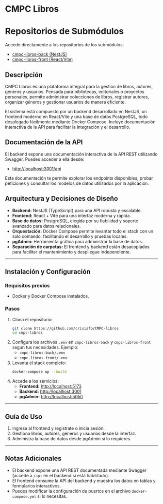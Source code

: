 # CMPC Libros
# Repositorios de Submódulos

Accede directamente a los repositorios de los submódulos:

- [cmpc-libros-back (NestJS)](https://github.com/crisisfb/cmpc-libros-back)
- [cmpc-libros-front (React/Vite)](https://github.com/crisisfb/cmpc-libros-front)
## Descripción

CMPC Libros es una plataforma integral para la gestión de libros, autores, géneros y usuarios. Pensada para bibliotecas, editoriales o proyectos personales, permite administrar colecciones de libros, registrar autores, organizar géneros y gestionar usuarios de manera eficiente.

El sistema está compuesto por un backend desarrollado en NestJS, un frontend moderno en React/Vite y una base de datos PostgreSQL, todo desplegado fácilmente mediante Docker Compose. Incluye documentación interactiva de la API para facilitar la integración y el desarrollo.

## Documentación de la API

El backend expone una documentación interactiva de la API REST utilizando Swagger. Puedes acceder a ella desde:

- [http://localhost:3001/api](http://localhost:3001/api)

Esta documentación te permite explorar los endpoints disponibles, probar peticiones y consultar los modelos de datos utilizados por la aplicación.

## Arquitectura y Decisiones de Diseño

- **Backend:** NestJS (TypeScript) para una API robusta y escalable.
- **Frontend:** React + Vite para una interfaz moderna y rápida.
- **Base de datos:** PostgreSQL, elegida por su fiabilidad y soporte avanzado para datos relacionales.
- **Orquestación:** Docker Compose permite levantar todo el stack con un solo comando, facilitando el desarrollo y pruebas locales.
- **pgAdmin:** Herramienta gráfica para administrar la base de datos.
- **Separación de carpetas:** El frontend y backend están desacoplados para facilitar el mantenimiento y despliegue independiente.

---

## Instalación y Configuración

### Requisitos previos
- Docker y Docker Compose instalados.

### Pasos
1. Clona el repositorio:
   ```bash
   git clone https://github.com/crisisfb/CMPC-libros
   cd cmpc-libros
   ```
2. Configura los archivos `.env` en `cmpc-libros-back` y `cmpc-libros-front` según tus necesidades. Ejemplo:
   - `cmpc-libros-back/.env`
   - `cmpc-libros-front/.env`
3. Levanta el stack completo:
   ```bash
   docker-compose up --build
   ```
4. Accede a los servicios:
   - **Frontend:** [http://localhost:5173](http://localhost:5173)
   - **Backend:** [http://localhost:3001](http://localhost:3001)
   - **pgAdmin:** [http://localhost:5050](http://localhost:5050)

---

## Guía de Uso

1. Ingresa al frontend y regístrate o inicia sesión.
2. Gestiona libros, autores, géneros y usuarios desde la interfaz.
3. Administra la base de datos desde pgAdmin si lo requieres.

---

## Notas Adicionales
- El backend expone una API REST documentada mediante Swagger (accede a `/api` en el backend si está habilitado).
- El frontend consume la API del backend y muestra los datos en tablas y formularios interactivos.
- Puedes modificar la configuración de puertos en el archivo `docker-compose.yml` si lo necesitas.
